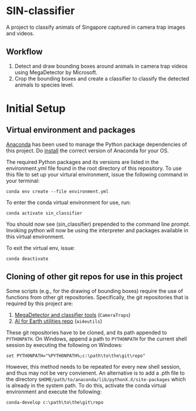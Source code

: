 # SIN-classifier
A project to classify animals of Singapore captured in camera trap images and videos. 

## Workflow 
1) Detect and draw bounding boxes around animals in camera trap videos using MegaDetector by Microsoft. 
2) Crop the bounding boxes and create a classifier to classify the detected animals to species level. 

# Initial Setup
## Virtual environment and packages
[Anaconda](https://docs.conda.io/projects/conda/en/latest/user-guide/tasks/manage-environments.html) has been used to manage the Python package dependencies of this project. Do [install](https://docs.anaconda.com/anaconda/install/index.html) the correct version of Anaconda for your OS. 

The required Python packages and its versions are listed in the environment.yml file found in the root directory of this repository. To use this file to set up your virtural environment, issue the following command in your terminal: 
```
conda env create --file environment.yml
```

To enter the conda virtual environment for use, run:
```
conda activate sin_classifier
```
You should now see (sin_classifier) prepended to the command line prompt. Invoking python will now be using the interpreter and packages available in this virtual environment.

To exit the virtual env, issue:
```
conda deactivate
```

## Cloning of other git repos for use in this project
Some scripts (e.g., for the drawing of bounding boxes) require the use of functions from other git repositories. Specifically, the git repositories that is required by this project are:
1) [MegaDetector and classifier tools](https://github.com/microsoft/CameraTraps) (`CameraTraps`)
2) [AI for Earth utilities repo](https://github.com/Microsoft/ai4eutils) (`ai4eutils`)

These git repositories have to be cloned, and its path appended to `PYTHONPATH`. On Windows, append a path to `PYTHONPATH` for the current shell session by executing the following on Windows:
```
set PYTHONPATH="%PYTHONPATH%;c:\path\to\the\git\repo"
```
However, this method needs to be repeated for every new shell session, and thus may not be very convienent. An alternative is to add a .pth file to the directory `$HOME/path/to/anaconda/lib/pythonX.X/site-packages` which is already in the system path. To do this, activate the conda virtual environment and execute the following: 
```
conda-develop c:\path\to\the\git\repo
```

